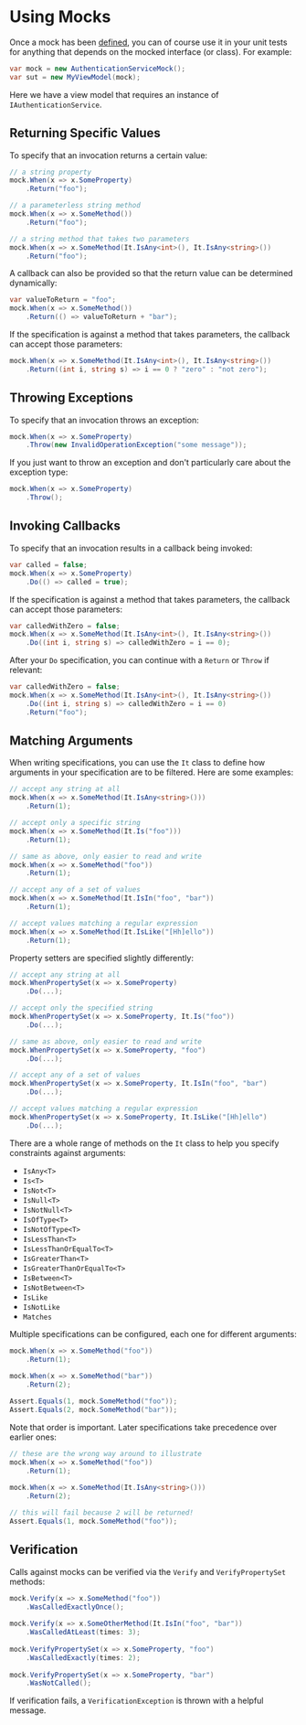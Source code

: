 # Using Mocks

Once a mock has been [defined](defining-mocks.md), you can of course use it in your unit tests for anything that depends on the mocked interface (or class). For example:

```C#
var mock = new AuthenticationServiceMock();
var sut = new MyViewModel(mock);
```

Here we have a view model that requires an instance of `IAuthenticationService`.

## Returning Specific Values

To specify that an invocation returns a certain value:

```C#
// a string property
mock.When(x => x.SomeProperty)
    .Return("foo");

// a parameterless string method
mock.When(x => x.SomeMethod())
    .Return("foo");

// a string method that takes two parameters
mock.When(x => x.SomeMethod(It.IsAny<int>(), It.IsAny<string>())
    .Return("foo");
```

A callback can also be provided so that the return value can be determined dynamically:

```C#
var valueToReturn = "foo";
mock.When(x => x.SomeMethod())
    .Return(() => valueToReturn + "bar");
```

If the specification is against a method that takes parameters, the callback can accept those parameters:

```C#
mock.When(x => x.SomeMethod(It.IsAny<int>(), It.IsAny<string>())
    .Return((int i, string s) => i == 0 ? "zero" : "not zero");
```

## Throwing Exceptions

To specify that an invocation throws an exception:

```C#
mock.When(x => x.SomeProperty)
    .Throw(new InvalidOperationException("some message"));
```

If you just want to throw an exception and don't particularly care about the exception type: 

```C#
mock.When(x => x.SomeProperty)
    .Throw();
```

## Invoking Callbacks

To specify that an invocation results in a callback being invoked:

```C#
var called = false;
mock.When(x => x.SomeProperty)
    .Do(() => called = true);
```

If the specification is against a method that takes parameters, the callback can accept those parameters:

```C#
var calledWithZero = false;
mock.When(x => x.SomeMethod(It.IsAny<int>(), It.IsAny<string>())
    .Do((int i, string s) => calledWithZero = i == 0);
```

After your `Do` specification, you can continue with a `Return` or `Throw` if relevant:

```C#
var calledWithZero = false;
mock.When(x => x.SomeMethod(It.IsAny<int>(), It.IsAny<string>())
    .Do((int i, string s) => calledWithZero = i == 0)
    .Return("foo");
```

## Matching Arguments

When writing specifications, you can use the `It` class to define how arguments in your specification are to be filtered. Here are some examples:

```C#
// accept any string at all
mock.When(x => x.SomeMethod(It.IsAny<string>()))
    .Return(1);

// accept only a specific string
mock.When(x => x.SomeMethod(It.Is("foo")))
    .Return(1);

// same as above, only easier to read and write
mock.When(x => x.SomeMethod("foo"))
    .Return(1);

// accept any of a set of values
mock.When(x => x.SomeMethod(It.IsIn("foo", "bar"))
    .Return(1);

// accept values matching a regular expression
mock.When(x => x.SomeMethod(It.IsLike("[Hh]ello"))
    .Return(1);
```

Property setters are specified slightly differently:

```C#
// accept any string at all
mock.WhenPropertySet(x => x.SomeProperty)
    .Do(...);

// accept only the specified string
mock.WhenPropertySet(x => x.SomeProperty, It.Is("foo"))
    .Do(...);

// same as above, only easier to read and write
mock.WhenPropertySet(x => x.SomeProperty, "foo")
    .Do(...);

// accept any of a set of values
mock.WhenPropertySet(x => x.SomeProperty, It.IsIn("foo", "bar")
    .Do(...);

// accept values matching a regular expression
mock.WhenPropertySet(x => x.SomeProperty, It.IsLike("[Hh]ello")
    .Do(...);
```

There are a whole range of methods on the `It` class to help you specify constraints against arguments:

* `IsAny<T>`
* `Is<T>`
* `IsNot<T>`
* `IsNull<T>`
* `IsNotNull<T>`
* `IsOfType<T>`
* `IsNotOfType<T>`
* `IsLessThan<T>`
* `IsLessThanOrEqualTo<T>`
* `IsGreaterThan<T>`
* `IsGreaterThanOrEqualTo<T>`
* `IsBetween<T>`
* `IsNotBetween<T>`
* `IsLike`
* `IsNotLike`
* `Matches`

Multiple specifications can be configured, each one for different arguments:

```C#
mock.When(x => x.SomeMethod("foo"))
    .Return(1);
    
mock.When(x => x.SomeMethod("bar"))
    .Return(2);

Assert.Equals(1, mock.SomeMethod("foo"));
Assert.Equals(2, mock.SomeMethod("bar"));
```

Note that order is important. Later specifications take precedence over earlier ones:

```C#
// these are the wrong way around to illustrate
mock.When(x => x.SomeMethod("foo"))
    .Return(1);
    
mock.When(x => x.SomeMethod(It.IsAny<string>()))
    .Return(2);

// this will fail because 2 will be returned!
Assert.Equals(1, mock.SomeMethod("foo"));
```

## Verification

Calls against mocks can be verified via the `Verify` and `VerifyPropertySet` methods:

```C#
mock.Verify(x => x.SomeMethod("foo"))
    .WasCalledExactlyOnce();
    
mock.Verify(x => x.SomeOtherMethod(It.IsIn("foo", "bar"))
    .WasCalledAtLeast(times: 3);
    
mock.VerifyPropertySet(x => x.SomeProperty, "foo")
    .WasCalledExactly(times: 2);
    
mock.VerifyPropertySet(x => x.SomeProperty, "bar")
    .WasNotCalled();
```

If verification fails, a `VerificationException` is thrown with a helpful message.